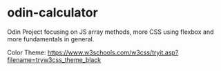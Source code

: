 # odin-calculator
Odin Project focusing on JS array methods, more CSS using flexbox and more fundamentals
in general. 

Color Theme: https://www.w3schools.com/w3css/tryit.asp?filename=tryw3css_theme_black